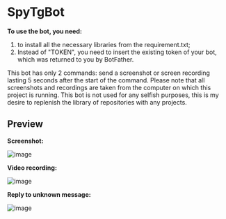 # SpyTgBot

**To use the bot, you need:**
1) to install all the necessary libraries from the requirement.txt;
2) Instead of "TOKEN", you need to insert the existing token of your bot, which was returned to you by BotFather.

This bot has only 2 commands: send a screenshot or screen recording lasting 5 seconds after the start of the command. Please note that all screenshots and recordings are taken from the computer on which this project is running. This bot is not used for any selfish purposes, this is my desire to replenish the library of repositories with any projects.

## Preview

**Screenshot:**

![image](https://github.com/qckzzi/SpyTgBot/blob/main/SpyScreen.gif)

**Video recording:**

![image](https://github.com/qckzzi/SpyTgBot/blob/main/SpyVideo.gif)

**Reply to unknown message:**

![image](https://github.com/qckzzi/SpyTgBot/blob/main/SpyAnswer.gif)
